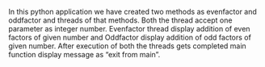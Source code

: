 In this python application we have created two methods as evenfactor and oddfactor and threads of that methods.
Both the thread accept one parameter as integer number. 
Evenfactor thread display addition of even factors of given number and 
Oddfactor display addition of odd factors of given number. 
After execution of both the threads gets completed main function display message as “exit from main”.
